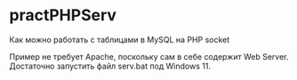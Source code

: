 # practPHPServ
Как можно работать с таблицами в MySQL на PHP socket

Пример не требует Apache, поскольку сам в себе содержит Web Server. Достаточно запустить файл serv.bat под Windows 11.
